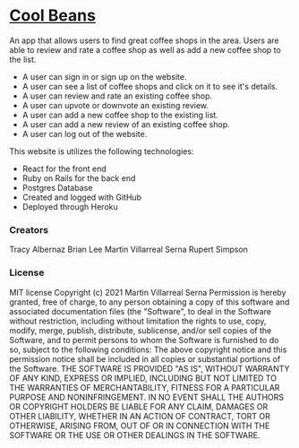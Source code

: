 # [Cool Beans](https://young-fortress-80267.herokuapp.com/) 

An app that allows users to find great coffee shops in the area. Users are able to review and rate a coffee shop 
as well as add a new coffee shop to the list. 

  - A user can sign in or sign up on the website. 
  - A user can see a list of coffee shops and click on it to see it's details.
  - A user can review and rate an existing coffee shop.
  - A user can upvote or downvote an existing review. 
  - A user can add a new coffee shop to the existing list. 
  - A user can add a new review of an existing coffee shop.
  - A user can log out of the website. 

This website is utilizes the following technologies:
  - React for the front end
  - Ruby on Rails for the back end
  - Postgres Database
  - Created and logged with GitHub
  - Deployed through Heroku

### Creators

Tracy Albernaz
Brian Lee
Martin Villarreal Serna 
Rupert Simpson

### License

MIT license
Copyright (c) 2021 Martin Villarreal Serna 
Permission is hereby granted, free of charge, to any person obtaining a copy of this software and associated documentation files (the "Software", to deal in the Software without restriction, including without limitation the rights to use, copy, modify, merge, publish, distribute, sublicense, and/or sell copies of the Software, and to permit persons to whom the Software is furnished to do so, subject to the following conditions:
The above copyright notice and this permission notice shall be included in all copies or substantial portions of the Software.
THE SOFTWARE IS PROVIDED "AS IS", WITHOUT WARRANTY OF ANY KIND, EXPRESS OR IMPLIED, INCLUDING BUT NOT LIMITED TO THE WARRANTIES OF MERCHANTABILITY, FITNESS FOR A PARTICULAR PURPOSE AND NONINFRINGEMENT. IN NO EVENT SHALL THE AUTHORS OR COPYRIGHT HOLDERS BE LIABLE FOR ANY CLAIM, DAMAGES OR OTHER LIABILITY, WHETHER IN AN ACTION OF CONTRACT, TORT OR OTHERWISE, ARISING FROM, OUT OF OR IN CONNECTION WITH THE SOFTWARE OR THE USE OR OTHER DEALINGS IN THE SOFTWARE.
